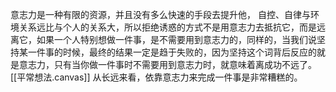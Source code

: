 意志力是一种有限的资源，并且没有多么快速的手段去提升他，
自控、自律与环境关系远比与个人的关系大，所以拒绝诱惑的方式不是用意志力去抵抗它，而是远离它，如果一个人特别想做一件事，是不需要用到意志力的，同样的，当我们说坚持某一件事的时候，最终的结果一定是趋于失败的，因为坚持这个词背后反应的就是意志力，只有当你做一件事时不需要用到意志力时，就意味着离成功不远了。[[平常想法.canvas]]
从长远来看，依靠意志力来完成一件事是非常糟糕的。